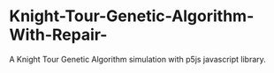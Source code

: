 # Knight-Tour-Genetic-Algorithm-With-Repair-
A Knight Tour Genetic Algorithm simulation with p5js javascript library.
